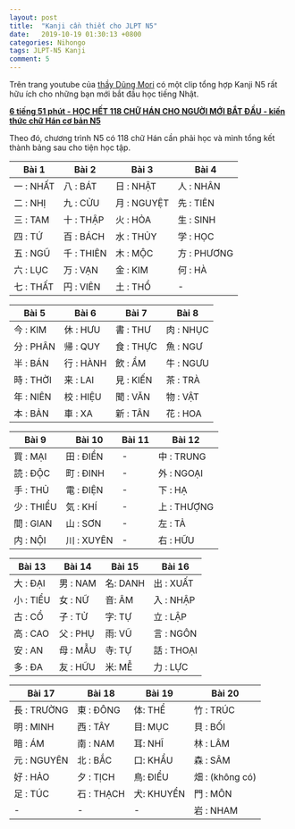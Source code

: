 ```yaml
---
layout: post
title:  "Kanji cần thiết cho JLPT N5"
date:   2019-10-19 01:30:13 +0800
categories: Nihongo
tags: JLPT-N5 Kanji
comment: 5
---
```


Trên trang youtube của [thầy Dũng Mori](https://dungmori.com) có một clip tổng hợp Kanji N5 rất hữu ích cho những bạn mới bắt đầu học tiếng Nhật.

[**6 tiếng 51 phút - HỌC HẾT 118 CHỮ HÁN CHO NGƯỜI MỚI BẮT ĐẦU - kiến thức chữ Hán cơ bản N5**](https://youtu.be/OlnKrb0fXJ0)

Theo đó, chương trình N5 có 118 chữ Hán cần phải học và mình tổng kết thành bảng sau cho tiện học tập.

|Bài 1     |Bài 2      |Bài 3      |Bài 4      |
|-----------|-----------|-----------|-----------|
|一 : NHẤT  |八 : BÁT   |日 : NHẬT   |人 : NHÂN  |
|二 : NHỊ   |九 : CỬU   |月 : NGUYỆT |先 : TIÊN  |
|三 : TAM   |十 : THẬP  |火 : HỎA    |生 : SINH  |
|四 : TỨ    |百 : BÁCH  |水 : THỦY   |学 : HỌC   |
|五 : NGŨ   |千 : THIÊN |木 : MỘC    |方 : PHƯƠNG|
|六 : LỤC   |万 : VẠN   |金 : KIM    |何 : HÀ    |
|七 : THẤT  |円 : VIÊN  |土 : THỔ    |-          |

|Bài 5      |Bài 6      |Bài 7      |Bài 8      |
|-----------|-----------|-----------|-----------|
|今 : KIM   |休 : HƯU   |書 : THƯ   |肉 : NHỤC  |
|分 : PHÂN  |帰 : QUY   |食 : THỰC  |魚 : NGƯ   |
|半 : BÁN   |行 : HÀNH  |飲 : ẨM    |牛 : NGƯU  |
|時 : THỜI  |来 : LAI   |見 : KIẾN  |茶 : TRÀ   |
|年 : NIÊN  |校 : HIỆU  |聞 : VĂN   |物 : VẬT   |
|本 : BẢN   |車 : XA    |新 : TÂN   |花 : HOA   |

|Bài 9      |Bài 10     |Bài 11     |Bài 12     |
|-----------|-----------|-----------|-----------|
|買 : MẠI   |田 : ĐIỀN  |-          |中 : TRUNG |
|読 : ĐỘC   |町 : ĐINH  |-          |外 : NGOẠI |
|手 : THỦ   |電 : ĐIỆN  |-          |下 : HẠ    |
|少 : THIỂU |気 : KHÍ   |-          |上 : THƯỢNG|
|間 : GIAN  |山 : SƠN   |-          |左 : TẢ    |
|内 : NỘI   |川 : XUYÊN |-          |右 : HỮU   |

|Bài 13     |Bài 14     |Bài 15     |Bài 16     |
|-----------|-----------|-----------|-----------|
|大 : ĐẠI   |男 : NAM   |名: DANH   |出 : XUẤT  |
|小 : TIỂU  |女 : NỮ    |音: ÂM     |入 : NHẬP  |
|古 : CỔ    |子 : TỬ    |字: TỰ     |立 : LẬP   |
|高 : CAO   |父 : PHỤ   |雨: VŨ     |言 : NGÔN  |
|安 : AN    |母 : MẪU   |寺: TỰ     |話 : THOẠI |
|多 : ĐA    |友 : HỮU   |米: MỄ     |力 : LỰC   |

|Bài 17     |Bài 18     |Bài 19     |Bài 20     |
|-----------|-----------|-----------|-----------|
|長 : TRƯỜNG|東 : ĐÔNG  |体: THỂ    |竹 : TRÚC  |
|明 : MINH  |西 : TÂY   |目: MỤC    |貝 : BỐI   |
|暗 : ÁM    |南 : NAM   |耳: NHĨ    |林 : LÂM   |
|元 : NGUYÊN|北 : BẮC   |口: KHẨU   |森 : SÂM   |
|好 : HẢO   |夕 : TỊCH  |鳥: ĐIỂU   |畑 : (không có) |
|足 : TÚC   |石 : THẠCH |犬: KHUYỂN |門 : MÔN   |
|-          |-          |-         |岩 : NHAM  | 
